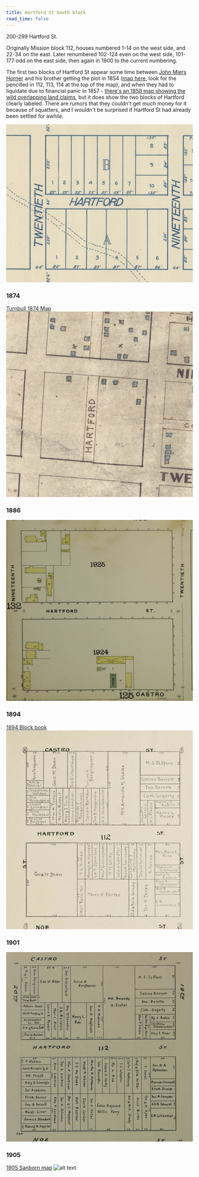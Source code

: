 ```yaml
---
title: Hartford St South block
read_time: false
---
```


200-299 Hartford St.

Originally Mission block 112, houses numbered 1-14 on the west side, and 22-34 on the east. Later renumbered 102-124 even on the west side, 101-177 odd on the east side, then again in 1900 to the current numbering.


The first two blocks of Hartford St appear some time between [John Miers Horner](https://en.wikipedia.org/wiki/John_M._Horner) and his brother getting the plot in 1854 ([map here](https://hdl.huntington.org/digital/collection/p15150coll4/id/3502/), look for the pencilled in 112, 113, 114 at the top of the map), and when they had to liquidate due to financial panic in 1857 - [there's an 1858 map showing the wild overlapping land claims](https://www.davidrumsey.com/luna/servlet/detail/RUMSEY~8~1~289005~90060593), but it does show the two blocks of Hartford clearly labeled. There are rumors that they couldn't get much money for it because of squatters, and I wouldn't be surprised if Hartford St had already been settled for awhile.

![alt text](eureka-valley-homestead-south.png)

### 1874

[Turnbull 1874 Map](https://www.davidrumsey.com/luna/servlet/detail/RUMSEY~8~1~326621~90095174:Map-Of-San-Francisco?)
![alt text](turnbull-south.png)

### 1886

![alt text](sanborn1886-south.png)

### 1894 

[1894 Block book](https://archive.org/details/handyblockbookof1894hick/page/766/mode/2up)
![The southern block of Hartford St in the 1894 block book](blockbook1894-south.png)

### 1901
![alt text](blockbook1901-south.png)

### 1905
[1905 Sanborn map](https://www.davidrumsey.com/luna/servlet/detail/RUMSEY~8~1~214222~5501577:Vol--6,-Page-669-670--San-Francisco)
![alt text](sanborn1905-south.png)
